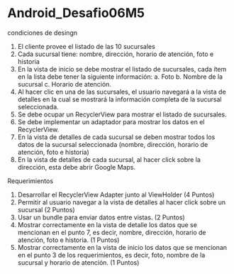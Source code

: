 # Android_Desafio06M5

condiciones de desingn
1. El cliente provee el listado de las 10 sucursales
2. Cada sucursal tiene: nombre, dirección, horario de atención, foto e historia
3. En la vista de inicio se debe mostrar el listado de sucursales, cada ítem en la lista
debe tener la siguiente información:
a. Foto
b. Nombre de la sucursal
c. Horario de atención.
4. Al hacer clic en una de las sucursales, el usuario navegará a la vista de detalles en la
cual se mostrará la información completa de la sucursal seleccionada.
5. Se debe ocupar un RecyclerView para mostrar el listado de sucursales.
6. Se debe implementar un adaptador para mostrar los datos en el RecyclerView.
7. En la vista de detalles de cada sucursal se deben mostrar todos los datos de la
sucursal seleccionada (nombre, dirección, horario de atención, foto e historia)
8. En la vista de detalles de cada sucursal, al hacer click sobre la dirección, esta debe
abrir Google Maps.


Requerimientos
1. Desarrollar el RecyclerView Adapter junto al ViewHolder
(4 Puntos)
2. Permitir al usuario navegar a la vista de detalles al hacer click sobre un sucursal
(2 Puntos)
3. Usar un bundle para enviar datos entre vistas.
(2 Puntos)
4. Mostrar correctamente en la vista de detalle los datos que se mencionan en el punto
7, es decir, nombre, dirección, horario de atención, foto e historia.
(1 Puntos)
5. Mostrar correctamente en la vista de inicio los datos que se mencionan en el punto 3
de los requerimientos, es decir, foto, nombre de la sucursal y horario de atención.
(1 Puntos)

